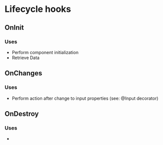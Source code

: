 # Lifecycle hooks

## OnInit

### **Uses**

* Perform component initialization
* Retrieve Data

## OnChanges

### **Uses**

* Perform action after change to input properties \(see: @Input decorator\)

## OnDestroy

### Uses

* 
